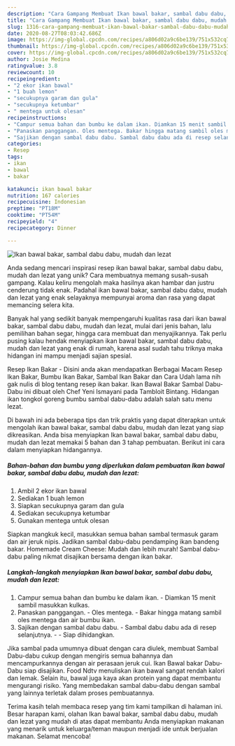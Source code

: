 ```yaml
---
description: "Cara Gampang Membuat Ikan bawal bakar, sambal dabu dabu, mudah dan lezat Anti Gagal"
title: "Cara Gampang Membuat Ikan bawal bakar, sambal dabu dabu, mudah dan lezat Anti Gagal"
slug: 1316-cara-gampang-membuat-ikan-bawal-bakar-sambal-dabu-dabu-mudah-dan-lezat-anti-gagal
date: 2020-08-27T08:03:42.686Z
image: https://img-global.cpcdn.com/recipes/a806d02a9c6be139/751x532cq70/ikan-bawal-bakar-sambal-dabu-dabu-mudah-dan-lezat-foto-resep-utama.jpg
thumbnail: https://img-global.cpcdn.com/recipes/a806d02a9c6be139/751x532cq70/ikan-bawal-bakar-sambal-dabu-dabu-mudah-dan-lezat-foto-resep-utama.jpg
cover: https://img-global.cpcdn.com/recipes/a806d02a9c6be139/751x532cq70/ikan-bawal-bakar-sambal-dabu-dabu-mudah-dan-lezat-foto-resep-utama.jpg
author: Josie Medina
ratingvalue: 3.8
reviewcount: 10
recipeingredient:
- "2 ekor ikan bawal"
- "1 buah lemon"
- "secukupnya garam dan gula"
- "secukupnya ketumbar"
- " mentega untuk olesan"
recipeinstructions:
- "Campur semua bahan dan bumbu ke dalam ikan. Diamkan 15 menit sambil masukkan kulkas."
- "Panaskan panggangan. Oles mentega. Bakar hingga matang sambil oles mentega dan air bumbu ikan."
- "Sajikan dengan sambal dabu dabu. Sambal dabu dabu ada di resep selanjutnya.  Siap dihidangkan."
categories:
- Resep
tags:
- ikan
- bawal
- bakar

katakunci: ikan bawal bakar 
nutrition: 167 calories
recipecuisine: Indonesian
preptime: "PT18M"
cooktime: "PT54M"
recipeyield: "4"
recipecategory: Dinner

---
```



![Ikan bawal bakar, sambal dabu dabu, mudah dan lezat](https://img-global.cpcdn.com/recipes/a806d02a9c6be139/751x532cq70/ikan-bawal-bakar-sambal-dabu-dabu-mudah-dan-lezat-foto-resep-utama.jpg)

Anda sedang mencari inspirasi resep ikan bawal bakar, sambal dabu dabu, mudah dan lezat yang unik? Cara membuatnya memang susah-susah gampang. Kalau keliru mengolah maka hasilnya akan hambar dan justru cenderung tidak enak. Padahal ikan bawal bakar, sambal dabu dabu, mudah dan lezat yang enak selayaknya mempunyai aroma dan rasa yang dapat memancing selera kita.

Banyak hal yang sedikit banyak mempengaruhi kualitas rasa dari ikan bawal bakar, sambal dabu dabu, mudah dan lezat, mulai dari jenis bahan, lalu pemilihan bahan segar, hingga cara membuat dan menyajikannya. Tak perlu pusing kalau hendak menyiapkan ikan bawal bakar, sambal dabu dabu, mudah dan lezat yang enak di rumah, karena asal sudah tahu triknya maka hidangan ini mampu menjadi sajian spesial.

Resep Ikan Bakar - Disini anda akan mendapatkan Berbagai Macam Resep Ikan Bakar, Bumbu Ikan Bakar, Sambal Ikan Bakar dan Cara Udah lama nih gak nulis di blog tentang resep ikan bakar. Ikan Bawal Bakar Sambal Dabu-Dabu ini dibuat oleh Chef Yeni Ismayani pada Tambloit Bintang. Hidangan ikan tongkol goreng bumbu sambal dabu-dabu adalah salah satu menu lezat.


Di bawah ini ada beberapa tips dan trik praktis yang dapat diterapkan untuk mengolah ikan bawal bakar, sambal dabu dabu, mudah dan lezat yang siap dikreasikan. Anda bisa menyiapkan Ikan bawal bakar, sambal dabu dabu, mudah dan lezat memakai 5 bahan dan 3 tahap pembuatan. Berikut ini cara dalam menyiapkan hidangannya.

<!--inarticleads1-->

##### Bahan-bahan dan bumbu yang diperlukan dalam pembuatan Ikan bawal bakar, sambal dabu dabu, mudah dan lezat:

1. Ambil 2 ekor ikan bawal
1. Sediakan 1 buah lemon
1. Siapkan secukupnya garam dan gula
1. Sediakan secukupnya ketumbar
1. Gunakan  mentega untuk olesan


Siapkan mangkuk kecil, masukkan semua bahan sambal termasuk garam dan air jeruk nipis. Jadikan sambal dabu-dabu pendamping ikan bandeng bakar. Homemade Cream Cheese: Mudah dan lebih murah! Sambal dabu-dabu paling nikmat disajikan bersama dengan ikan bakar. 

<!--inarticleads2-->

##### Langkah-langkah menyiapkan Ikan bawal bakar, sambal dabu dabu, mudah dan lezat:

1. Campur semua bahan dan bumbu ke dalam ikan. - Diamkan 15 menit sambil masukkan kulkas.
1. Panaskan panggangan. - Oles mentega. - Bakar hingga matang sambil oles mentega dan air bumbu ikan.
1. Sajikan dengan sambal dabu dabu. - Sambal dabu dabu ada di resep selanjutnya. -  - Siap dihidangkan.


Jika sambal pada umumnya dibuat dengan cara diulek, membuat Sambal Dabu-dabu cukup dengan mengiris semua bahannya dan mencampurkannya dengan air perasaan jeruk cui. Ikan Bawal bakar Dabu-Dabu siap disajikan. Food Ndtv menuliskan ikan bawal sangat rendah kalori dan lemak. Selain itu, bawal juga kaya akan protein yang dapat membantu mengurangi risiko. Yang membedakan sambal dabu-dabu dengan sambal yang lainnya terletak dalam proses pembuatannya. 

Terima kasih telah membaca resep yang tim kami tampilkan di halaman ini. Besar harapan kami, olahan Ikan bawal bakar, sambal dabu dabu, mudah dan lezat yang mudah di atas dapat membantu Anda menyiapkan makanan yang menarik untuk keluarga/teman maupun menjadi ide untuk berjualan makanan. Selamat mencoba!
